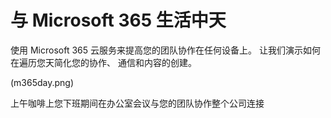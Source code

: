 # <a name="day-in-the-life-with-microsoft-365"></a>与 Microsoft 365 生活中天

使用 Microsoft 365 云服务来提高您的团队协作在任何设备上。 让我们演示如何在遍历您天简化您的协作、 通信和内容的创建。 

(m365day.png)

上午咖啡上您下班期间在办公室会议与您的团队协作整个公司连接


